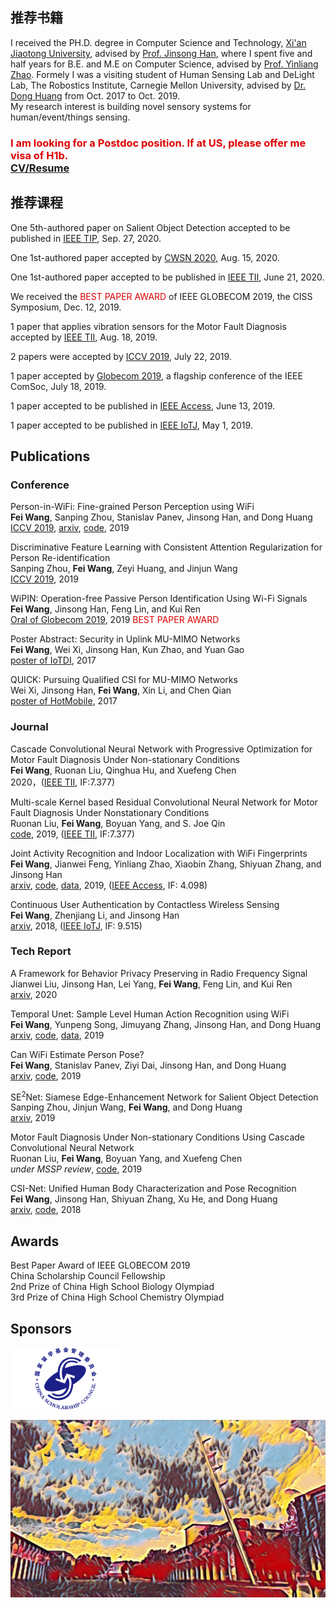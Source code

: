 ## 推荐书籍
I received the PH.D. degree in Computer Science and Technology, [Xi'an Jiaotong University](https://en.wikipedia.org/wiki/Xi%27an_Jiaotong_University), advised by [Prof. Jinsong Han](https://scholar.google.com/citations?user=BST50KwAAAAJ&hl=en), where I spent five and half years for B.E. and M.E on Computer Science, advised by [Prof. Yinliang Zhao](https://scholar.google.com/citations?user=o-DXXd4AAAAJ&hl=en).  Formely I was a visiting student of Human Sensing Lab and DeLight Lab, The Robostics Institute, Carnegie Mellon University, advised by [Dr. Dong Huang](https://www.donghuang-research.com/) from Oct. 2017 to Oct. 2019.  
My research interest is building novel sensory systems for human/event/things sensing.  

### <font color="#dd0000" >I am looking for a Postdoc position. If at US, please offer me visa of H1b. </font><br /> [CV/Resume](https://github.com/geekfeiw/geekfeiw.github.io/blob/master/CV/CV_FEIWANG.pdf) 

## 推荐课程

One 5th-authored paper on Salient Object Detection accepted to be published in [IEEE TIP](https://ieeexplore.ieee.org/xpl/RecentIssue.jsp?punumber=83), Sep. 27, 2020.    

One 1st-authored paper accepted by [CWSN 2020](https://cwsn2020.aconf.cn/), Aug. 15, 2020.  
  
One 1st-authored paper accepted to be published in [IEEE TII](https://ieeexplore.ieee.org/xpl/RecentIssue.jsp?punumber=9424), June 21, 2020.  

We received the <font color="#dd0000" >BEST PAPER AWARD</font>  of IEEE GLOBECOM 2019, the CISS Symposium, Dec. 12, 2019.

1 paper that applies vibration sensors for the Motor Fault Diagnosis accepted by [IEEE TII](https://ieeexplore.ieee.org/xpl/RecentIssue.jsp?punumber=9424), Aug. 18, 2019. 

2 papers were accepted by [ICCV 2019](http://iccv2019.thecvf.com/), July 22, 2019. 

1 paper accepted by [Globecom 2019](https://globecom2019.ieee-globecom.org/), a flagship conference of the IEEE ComSoc, July 18, 2019. 

1 paper accepted to be published in [IEEE Access](https://ieeexplore.ieee.org/xpl/RecentIssue.jsp?punumber=6287639), June 13, 2019.  

1 paper accepted to be published in [IEEE IoTJ](http://ieee-iotj.org/), May 1, 2019.

## Publications



### Conference

Person-in-WiFi: Fine-grained Person Perception using WiFi  
**Fei Wang**, Sanping Zhou, Stanislav Panev, Jinsong Han, and Dong Huang  
[ICCV 2019](http://iccv2019.thecvf.com/), [arxiv](https://arxiv.org/abs/1904.00276), [code](https://github.com/geekfeiw/wifiperson), 2019

Discriminative Feature Learning with Consistent Attention Regularization for Person Re-identification  
Sanping Zhou, **Fei Wang**, Zeyi Huang, and Jinjun Wang  
[ICCV 2019](http://iccv2019.thecvf.com/), 2019

WiPIN: Operation-free Passive Person Identification Using Wi-Fi Signals  
**Fei Wang**, Jinsong Han, Feng Lin, and Kui Ren  
[Oral of Globecom 2019](https://globecom2019.ieee-globecom.org/), 2019 <font color="#dd0000" >BEST PAPER AWARD</font>

Poster Abstract: Security in Uplink MU-MIMO Networks  
**Fei Wang**, Wei Xi, Jinsong Han, Kun Zhao, and Yuan Gao  
[poster of IoTDI](https://ieeexplore.ieee.org/document/7946922), 2017

QUICK: Pursuing Qualified CSI for MU-MIMO Networks  
Wei Xi, Jinsong Han, **Fei Wang**, Xin Li, and Chen Qian  
[poster of HotMobile](http://www.hotmobile.org/2017/papers/posters/WeiXi.pdf), 2017


### Journal

Cascade Convolutional Neural Network with Progressive Optimization for Motor Fault Diagnosis Under Non-stationary Conditions  
**Fei Wang**, Ruonan Liu, Qinghua Hu, and Xuefeng Chen  
2020，([IEEE TII](https://ieeexplore.ieee.org/document/9120176), IF:7.377)

Multi-scale Kernel based Residual Convolutional Neural Network for Motor Fault Diagnosis Under Nonstationary Conditions  
Ruonan Liu, **Fei Wang**, Boyuan Yang, and S. Joe Qin   
[code](https://github.com/geekfeiw/Multi-Scale-1D-ResNet), 2019, ([IEEE TII](https://ieeexplore.ieee.org/document/8842598), IF:7.377)

Joint Activity Recognition and Indoor Localization with WiFi Fingerprints  
**Fei Wang**, Jianwei Feng, Yinliang Zhao, Xiaobin Zhang, Shiyuan Zhang, and Jinsong Han  
[arxiv](https://arxiv.org/abs/1904.04964), [code](https://github.com/geekfeiw/apl), [data](https://drive.google.com/open?id=1SCxUHbl6rNWM3kT0c-D4s_kyAero9_-o), 2019, ([IEEE Access](https://ieeexplore.ieee.org/xpl/RecentIssue.jsp?punumber=6287639), IF: 4.098)

Continuous User Authentication by Contactless Wireless Sensing  
**Fei Wang**, Zhenjiang Li, and Jinsong Han  
[arxiv](https://arxiv.org/abs/1812.01503), 2018, ([IEEE IoTJ](http://ieee-iotj.org/), IF: 9.515)


### Tech Report
A Framework for Behavior Privacy Preserving in Radio Frequency Signal  
Jianwei Liu, Jinsong Han, Lei Yang, **Fei Wang**, Feng Lin, and Kui Ren  
[arxiv](https://arxiv.org/abs/2004.04909), 2020

Temporal Unet: Sample Level Human Action Recognition using WiFi  
**Fei Wang**, Yunpeng Song, Jimuyang Zhang, Jinsong Han, and Dong Huang  
[arxiv](https://arxiv.org/abs/1904.11953), [code](https://github.com/geekfeiw/WiSLAR), [data](https://drive.google.com/open?id=1f2SrtotfBlWBrQIRRH-aM56cmJ2Tq9Iw), 2019


Can WiFi Estimate Person Pose?  
**Fei Wang**, Stanislav Panev, Ziyi Dai, Jinsong Han, and Dong Huang  
[arxiv](https://arxiv.org/abs/1904.00277), [code](https://github.com/geekfeiw/WiSPPN), 2019


SE<sup>2</sup>Net: Siamese Edge-Enhancement Network for Salient Object Detection  
Sanping Zhou, Jinjun Wang, **Fei Wang**, and Dong Huang  
[arxiv](https://arxiv.org/abs/1904.00048), 2019


Motor Fault Diagnosis Under Non-stationary Conditions Using Cascade Convolutional Neural Network  
Ruonan Liu, **Fei Wang**, Boyuan Yang, and Xuefeng Chen  
_under MSSP review_,  [code](https://github.com/geekfeiw/fpn-motor-fault), 2019



CSI-Net: Unified Human Body Characterization and Pose Recognition  
**Fei Wang**, Jinsong Han, Shiyuan Zhang, Xu He, and Dong Huang  
[arxiv](https://arxiv.org/abs/1810.03064), [code](https://github.com/geekfeiw/CSI-Net), 2018



## Awards
Best Paper Award of IEEE GLOBECOM 2019  
China Scholarship Council Fellowship  
2nd Prize of China High School Biology Olympiad  
3rd Prize of China High School Chemistry Olympiad

## Sponsors

<img src="./sponsors/csc.png" width = "35%" height = "35%" alt="nsfc" /> 




![cmu](fig/cmu.jpg)
